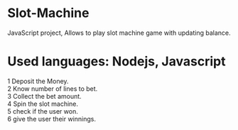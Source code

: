 # Slot-Machine
JavaScript project, Allows to play slot machine game with updating balance.

# Used languages: Nodejs, Javascript <br>

1 Deposit the Money. <br>
2 Know number of lines to bet. <br>
3 Collect the bet amount. <br>
4 Spin the slot machine. <br>
5 check if the user won. <br>
6 give the user their winnings.

